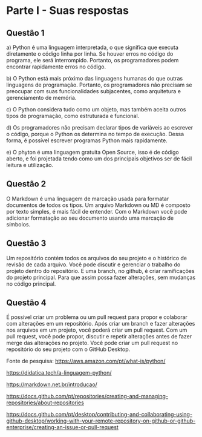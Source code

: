 # Parte I - Suas respostas

## Questão 1

a)  Python é uma linguagem interpretada, o que significa que executa diretamente o código linha por linha. Se houver erros no código do programa, ele será interrompido. Portanto, os programadores podem encontrar rapidamente erros no código.

b) O Python está mais próximo das linguagens humanas do que outras linguagens de programação. Portanto, os programadores não precisam se preocupar com suas funcionalidades subjacentes, como arquitetura e gerenciamento de memória.

c) O Python considera tudo como um objeto, mas também aceita outros tipos de programação, como estruturada e funcional.

d) Os programadores não precisam declarar tipos de variáveis ao escrever o código, porque o Python os determina no tempo de execução. Dessa forma, é possível escrever programas Python mais rapidamente.

e) O phyton é uma linguagem gratuita Open Source, isso é de código aberto, e foi projetada tendo como um dos principais objetivos ser de fácil leitura e utilização.

## Questão 2
O Markdown é uma linguagem de marcação usada para formatar documentos de todos os tipos. Um arquivo Markdown ou MD é composto por texto simples, é mais fácil de entender. Com o Markdown você pode adicionar formatação ao seu documento usando uma marcação de símbolos.

## Questão 3
Um repositório contém todos os arquivos do seu projeto e o histórico de revisão de cada arquivo. Você pode discutir e gerenciar o trabalho do projeto dentro do repositório.
E uma branch, no github, é criar ramificações do projeto principal. Para que assim possa fazer alterações, sem mudanças no código principal.

## Questão 4
É possível criar um problema ou um pull request para propor e colaborar com alterações em um repositório.
Após criar um branch e fazer alterações nos arquivos em um projeto, você poderá criar um pull request. Com um pull request, você pode propor, discutir e repetir alterações antes de fazer merge das alterações no projeto. 
Você pode criar um pull request no repositório do seu projeto com o GitHub Desktop.

Fonte de pesquisa:
https://aws.amazon.com/pt/what-is/python/

https://didatica.tech/a-linguagem-python/

https://markdown.net.br/introducao/

https://docs.github.com/pt/repositories/creating-and-managing-repositories/about-repositories

https://docs.github.com/pt/desktop/contributing-and-collaborating-using-github-desktop/working-with-your-remote-repository-on-github-or-github-enterprise/creating-an-issue-or-pull-request
